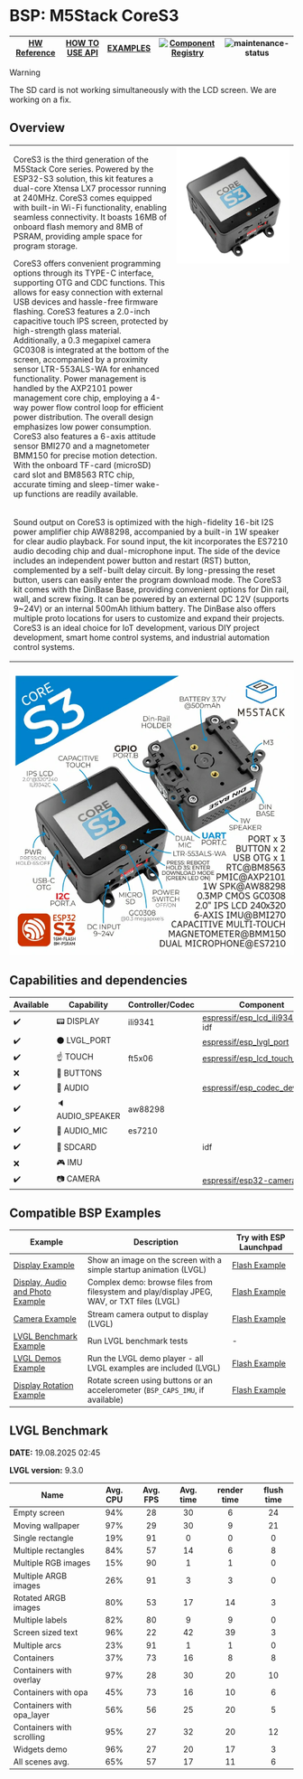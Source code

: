 # BSP: M5Stack CoreS3

| [HW Reference](https://docs.m5stack.com/en/core/CoreS3) | [HOW TO USE API](API.md) | [EXAMPLES](#compatible-bsp-examples) | [![Component Registry](https://components.espressif.com/components/espressif/m5stack_core_s3/badge.svg)](https://components.espressif.com/components/espressif/m5stack_core_s3) | ![maintenance-status](https://img.shields.io/badge/maintenance-actively--developed-brightgreen.svg) |
| --- | --- | --- | --- | -- |
> [!WARNING]
> The SD card is not working simultaneously with the LCD screen. We are working on a fix.

## Overview

<table>
<tr><td>

CoreS3 is the third generation of the M5Stack Core series. Powered by the ESP32-S3 solution, this kit features a dual-core Xtensa LX7 processor running at 240MHz. CoreS3 comes equipped with built-in Wi-Fi functionality, enabling seamless connectivity. It boasts 16MB of onboard flash memory and 8MB of PSRAM, providing ample space for program storage.

CoreS3 offers convenient programming options through its TYPE-C interface, supporting OTG and CDC functions. This allows for easy connection with external USB devices and hassle-free firmware flashing. CoreS3 features a 2.0-inch capacitive touch IPS screen, protected by high-strength glass material. Additionally, a 0.3 megapixel camera GC0308 is integrated at the bottom of the screen, accompanied by a proximity sensor LTR-553ALS-WA for enhanced functionality. Power management is handled by the AXP2101 power management core chip, employing a 4-way power flow control loop for efficient power distribution. The overall design emphasizes low power consumption. CoreS3 also features a 6-axis attitude sensor BMI270 and a magnetometer BMM150 for precise motion detection. With the onboard TF-card (microSD) card slot and BM8563 RTC chip, accurate timing and sleep-timer wake-up functions are readily available.

</td><td width="200" valign="top">
  <img src="doc/m5stack_core_s3.webp">
</td></tr>
<tr><td colspan="2">

Sound output on CoreS3 is optimized with the high-fidelity 16-bit I2S power amplifier chip AW88298, accompanied by a built-in 1W speaker for clear audio playback. For sound input, the kit incorporates the ES7210 audio decoding chip and dual-microphone input. The side of the device includes an independent power button and restart (RST) button, complemented by a self-built delay circuit. By long-pressing the reset button, users can easily enter the program download mode. The CoreS3 kit comes with the DinBase Base, providing convenient options for Din rail, wall, and screw fixing. It can be powered by an external DC 12V (supports 9~24V) or an internal 500mAh lithium battery. The DinBase also offers multiple proto locations for users to customize and expand their projects. CoreS3 is an ideal choice for IoT development, various DIY project development, smart home control systems, and industrial automation control systems.
</td></tr>
</table>

![image](doc/pic.webp)

## Capabilities and dependencies

<div align="center">
<!-- START_DEPENDENCIES -->

|     Available    |       Capability       |Controller/Codec|                                                  Component                                                 |     Version    |
|------------------|------------------------|----------------|------------------------------------------------------------------------------------------------------------|----------------|
|:heavy_check_mark:|     :pager: DISPLAY    |     ili9341    | [espressif/esp_lcd_ili9341](https://components.espressif.com/components/espressif/esp_lcd_ili9341)<br/>idf |^2.0.1<br/>>=5.4|
|:heavy_check_mark:|:black_circle: LVGL_PORT|                |       [espressif/esp_lvgl_port](https://components.espressif.com/components/espressif/esp_lvgl_port)       |       ^2       |
|:heavy_check_mark:|    :point_up: TOUCH    |     ft5x06     |[espressif/esp_lcd_touch_ft5x06](https://components.espressif.com/components/espressif/esp_lcd_touch_ft5x06)|       ^1       |
|        :x:       | :radio_button: BUTTONS |                |                                                                                                            |                |
|:heavy_check_mark:|  :musical_note: AUDIO  |                |       [espressif/esp_codec_dev](https://components.espressif.com/components/espressif/esp_codec_dev)       |     ~1.3.1     |
|:heavy_check_mark:| :speaker: AUDIO_SPEAKER|     aw88298    |                                                                                                            |                |
|:heavy_check_mark:| :microphone: AUDIO_MIC |     es7210     |                                                                                                            |                |
|:heavy_check_mark:|  :floppy_disk: SDCARD  |                |                                                     idf                                                    |      >=5.4     |
|        :x:       |    :video_game: IMU    |                |                                                                                                            |                |
|:heavy_check_mark:|     :camera: CAMERA    |                |        [espressif/esp32-camera](https://components.espressif.com/components/espressif/esp32-camera)        |     ^2.0.11    |

<!-- END_DEPENDENCIES -->
</div>

## Compatible BSP Examples

<div align="center">
<!-- START_EXAMPLES -->

| Example | Description | Try with ESP Launchpad |
| ------- | ----------- | ---------------------- |
| [Display Example](https://github.com/espressif/esp-bsp/tree/master/examples/display) | Show an image on the screen with a simple startup animation (LVGL) | [Flash Example](https://espressif.github.io/esp-launchpad/?flashConfigURL=https://espressif.github.io/esp-bsp/config.toml&app=display-) |
| [Display, Audio and Photo Example](https://github.com/espressif/esp-bsp/tree/master/examples/display_audio_photo) | Complex demo: browse files from filesystem and play/display JPEG, WAV, or TXT files (LVGL) | [Flash Example](https://espressif.github.io/esp-launchpad/?flashConfigURL=https://espressif.github.io/esp-bsp/config.toml&app=display_audio_photo-) |
| [Camera Example](https://github.com/espressif/esp-bsp/tree/master/examples/display_camera) | Stream camera output to display (LVGL) | [Flash Example](https://espressif.github.io/esp-launchpad/?flashConfigURL=https://espressif.github.io/esp-bsp/config.toml&app=display_camera-) |
| [LVGL Benchmark Example](https://github.com/espressif/esp-bsp/tree/master/examples/display_lvgl_benchmark) | Run LVGL benchmark tests | - |
| [LVGL Demos Example](https://github.com/espressif/esp-bsp/tree/master/examples/display_lvgl_demos) | Run the LVGL demo player - all LVGL examples are included (LVGL) | [Flash Example](https://espressif.github.io/esp-launchpad/?flashConfigURL=https://espressif.github.io/esp-bsp/config.toml&app=display_lvgl_demos-) |
| [Display Rotation Example](https://github.com/espressif/esp-bsp/tree/master/examples/display_rotation) | Rotate screen using buttons or an accelerometer (`BSP_CAPS_IMU`, if available) | [Flash Example](https://espressif.github.io/esp-launchpad/?flashConfigURL=https://espressif.github.io/esp-bsp/config.toml&app=display_rotation-) |

<!-- END_EXAMPLES -->
</div>

<!-- START_BENCHMARK -->

## LVGL Benchmark

**DATE:** 19.08.2025 02:45

**LVGL version:** 9.3.0

| Name | Avg. CPU | Avg. FPS | Avg. time | render time | flush time |
| ---- | :------: | :------: | :-------: | :---------: | :--------: |
| Empty screen | 94%  | 28  | 30  | 6  | 24  |
| Moving wallpaper | 97%  | 29  | 30  | 9  | 21  |
| Single rectangle | 19%  | 91  | 0  | 0  | 0  |
| Multiple rectangles | 84%  | 57  | 14  | 6  | 8  |
| Multiple RGB images | 15%  | 90  | 1  | 1  | 0  |
| Multiple ARGB images | 26%  | 91  | 3  | 3  | 0  |
| Rotated ARGB images | 80%  | 53  | 17  | 14  | 3  |
| Multiple labels | 82%  | 80  | 9  | 9  | 0  |
| Screen sized text | 96%  | 22  | 42  | 39  | 3  |
| Multiple arcs | 23%  | 91  | 1  | 1  | 0  |
| Containers | 37%  | 73  | 16  | 8  | 8  |
| Containers with overlay | 97%  | 28  | 30  | 20  | 10  |
| Containers with opa | 45%  | 73  | 16  | 10  | 6  |
| Containers with opa_layer | 56%  | 56  | 25  | 20  | 5  |
| Containers with scrolling | 95%  | 27  | 32  | 20  | 12  |
| Widgets demo | 96%  | 27  | 20  | 17  | 3  |
| All scenes avg. | 65%  | 57  | 17  | 11  | 6  |



<!-- END_BENCHMARK -->
